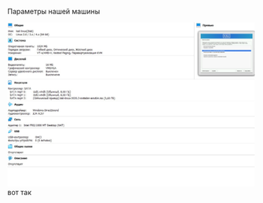 Параметры нашей машины

![](https://github.com/sashasty/labs-Linux/blob/master/lab2/%20images/1.jpg)
вот так
